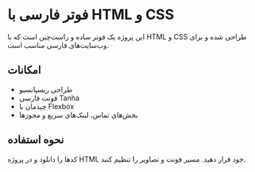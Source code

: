 # فوتر فارسی با HTML و CSS

این پروژه یک فوتر ساده و راست‌چین است که با HTML و CSS طراحی شده و برای وب‌سایت‌های فارسی مناسب است.

## امکانات
- طراحی ریسپانسیو
- فونت فارسی Tanha
- چیدمان با Flexbox
- بخش‌های تماس، لینک‌های سریع و مجوزها

## نحوه استفاده
کدها را دانلود و در پروژه HTML خود قرار دهید. مسیر فونت و تصاویر را تنظیم کنید.
